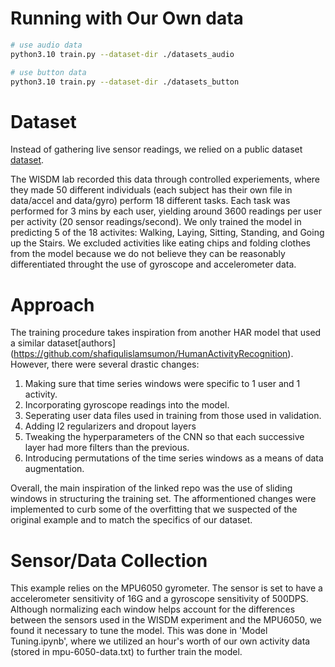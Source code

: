 # Running with Our Own data

```bash
# use audio data
python3.10 train.py --dataset-dir ./datasets_audio

# use button data
python3.10 train.py --dataset-dir ./datasets_button
```


# Dataset

Instead of gathering live sensor readings, we relied on a public dataset [dataset](https://www.cis.fordham.edu/wisdm/dataset.php).

The WISDM lab recorded this data through controlled experiements, where they made 50 different
individuals (each subject has their own file in data/accel and data/gyro) perform 18 different tasks.
Each task was performed for 3 mins by each user, yielding around 3600 readings per user per activity
(20 sensor readings/second). We only trained the model in predicting 5 of the 18 activites: Walking,
Laying, Sitting, Standing, and Going up the Stairs. We excluded activities like eating chips and folding clothes from the model because we do not believe they can be reasonably differentiated throught the use of gyroscope and accelerometer data.


# Approach

The training procedure takes inspiration from another HAR model that used a similar dataset[authors]
(https://github.com/shafiqulislamsumon/HumanActivityRecognition). However, there were several drastic
changes:

1. Making sure that time series windows were specific to 1 user and 1 activity.
2. Incorporating gyroscope readings into the model.
3. Seperating user data files used in training from those used in validation.
4. Adding l2 regularizers and dropout layers
5. Tweaking the hyperparameters of the CNN so that each successive layer had more filters than the previous. 
6. Introducing permutations of the time series windows as a means of data augmentation.

Overall, the main inspiration of the linked repo was the use of sliding windows in structuring the training set. The afformentioned changes were implemented to curb some of the overfitting that we suspected of the original example and to match the specifics of our dataset.

# Sensor/Data Collection

This example relies on the MPU6050 gyrometer. The sensor is set to have a accelerometer sensitivity of 16G and a gyroscope sensitivity of 500DPS. Although normalizing each window helps account for the differences between the sensors used in the WISDM experiment and the MPU6050, we found it necessary to tune the model. This was done in 'Model Tuning.ipynb', where we utilized an hour's worth of our own activity data (stored in mpu-6050-data.txt) to further train the model.
